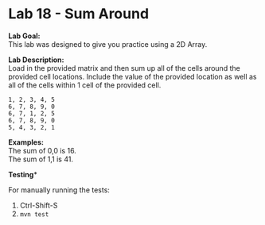 # Lab 18 - Sum Around

**Lab Goal:**   
This lab was designed to give you practice using a 2D Array.

**Lab Description:**   
Load in the provided matrix and then sum up all of the cells around the provided cell locations. Include the value of the provided location as well as all of the cells within 1 cell of the provided cell.
```
1, 2, 3, 4, 5
6, 7, 8, 9, 0
6, 7, 1, 2, 5
6, 7, 8, 9, 0
5, 4, 3, 2, 1
```

**Examples:**  
The sum of 0,0 is 16.  
The sum of 1,1 is 41.

**Testing***

For manually running the tests:

1. Ctrl-Shift-S
2. `mvn test`
